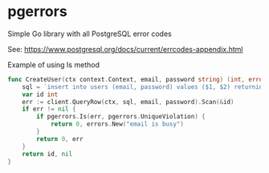 # pgerrors

Simple Go library with all PostgreSQL error codes

See: https://www.postgresql.org/docs/current/errcodes-appendix.html

Example of using Is method

```go
func CreateUser(ctx context.Context, email, password string) (int, error) {
    sql = `insert into users (email, password) values ($1, $2) returning id`
    var id int
    err := client.QueryRow(ctx, sql, email, password).Scan(&id)
    if err != nil {
        if pgerrors.Is(err, pgerrors.UniqueViolation) {
            return 0, errors.New("email is busy")
        }
        return 0, err
    }
    return id, nil
}
```
